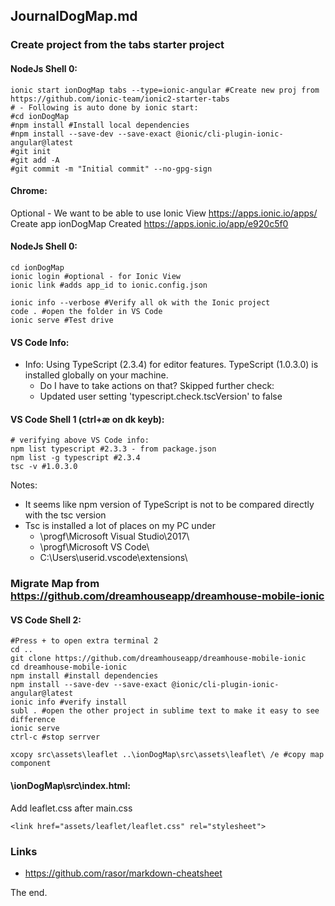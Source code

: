## JournalDogMap.md
### Create project from the tabs starter project ###
#### NodeJs Shell 0:
```
ionic start ionDogMap tabs --type=ionic-angular #Create new proj from https://github.com/ionic-team/ionic2-starter-tabs
# - Following is auto done by ionic start:
#cd ionDogMap 
#npm install #Install local dependencies
#npm install --save-dev --save-exact @ionic/cli-plugin-ionic-angular@latest
#git init
#git add -A
#git commit -m "Initial commit" --no-gpg-sign
```
#### Chrome:
Optional - We want to be able to use Ionic View
https://apps.ionic.io/apps/
Create app ionDogMap
Created https://apps.ionic.io/app/e920c5f0

#### NodeJs Shell 0:
```
cd ionDogMap 
ionic login #optional - for Ionic View
ionic link #adds app_id to ionic.config.json

ionic info --verbose #Verify all ok with the Ionic project
code . #open the folder in VS Code
ionic serve #Test drive
```
#### VS Code Info:
* Info: Using TypeScript (2.3.4) for editor features. TypeScript (1.0.3.0) is installed globally on your machine.
  * Do I have to take actions on that? Skipped further check:
  * Updated user setting 'typescript.check.tscVersion' to false

#### VS Code Shell 1 (ctrl+æ on dk keyb):
```
# verifying above VS Code info:
npm list typescript #2.3.3 - from package.json
npm list -g typescript #2.3.4
tsc -v #1.0.3.0
```
Notes: 
* It seems like npm version of TypeScript is not to be compared directly with the tsc version
* Tsc is installed a lot of places on my PC under 
  * \progf\Microsoft Visual Studio\2017\
  * \progf\Microsoft VS Code\
  * C:\Users\userid\.vscode\extensions\

### Migrate Map from https://github.com/dreamhouseapp/dreamhouse-mobile-ionic
#### VS Code Shell 2:
```
#Press + to open extra terminal 2
cd ..
git clone https://github.com/dreamhouseapp/dreamhouse-mobile-ionic
cd dreamhouse-mobile-ionic
npm install #install dependencies
npm install --save-dev --save-exact @ionic/cli-plugin-ionic-angular@latest
ionic info #verify install
subl . #open the other project in sublime text to make it easy to see difference
ionic serve
ctrl-c #stop serrver

xcopy src\assets\leaflet ..\ionDogMap\src\assets\leaflet\ /e #copy map component
```
#### \ionDogMap\src\index.html:
Add leaflet.css after main.css
```
<link href="assets/leaflet/leaflet.css" rel="stylesheet">
```

### Links ###
* <https://github.com/rasor/markdown-cheatsheet>

The end.
